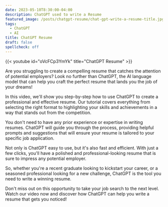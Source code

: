 ```yaml
---
date: 2023-05-10T8:30:00-04:00
description: ChatGPT used to write a Resume
featured_image: /posts/chatgpt-resume/chat-gpt-write-a-resume-title.jpg
tags:
  - ChatGPT
  - AI
title: ChatGPT Resume
draft: false
spellcheck: off
---
```


{{< youtube id="oVcFCp3YmYk" title="ChatGPT Resume" >}}

Are you struggling to create a compelling resume that catches the attention of potential employers? Look no further than ChatGPT, the AI language model that can help you craft the perfect resume that lands you the job of your dreams!

In this video, we'll show you step-by-step how to use ChatGPT to create a professional and effective resume. Our tutorial covers everything from selecting the right format to highlighting your skills and achievements in a way that stands out from the competition.

You don't need to have any prior experience or expertise in writing resumes. ChatGPT will guide you through the process, providing helpful prompts and suggestions that will ensure your resume is tailored to your specific job application.

Not only is ChatGPT easy to use, but it's also fast and efficient. With just a few clicks, you'll have a polished and professional-looking resume that is sure to impress any potential employer.

So, whether you're a recent graduate looking to kickstart your career, or a seasoned professional looking for a new challenge, ChatGPT is the tool you need to write a winning resume.

Don't miss out on this opportunity to take your job search to the next level. Watch our video now and discover how ChatGPT can help you write a resume that gets you noticed!
